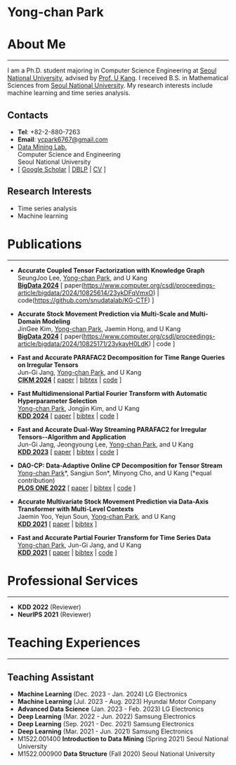 # Yong-chan Park

# About Me
----------
I am a Ph.D. student majoring in Computer Science Engineering at [Seoul National University](https://www.snu.ac.kr/), 
advised by [Prof. U Kang](https://datalab.snu.ac.kr/~ukang/). 
I received B.S. in Mathematical Sciences from [Seoul National University](https://www.snu.ac.kr/).
My research interests include machine learning and time series analysis. 

## Contacts
- **Tel**: +82-2-880-7263
- **Email**: ycpark6767@gmail.com
- [Data Mining Lab.](https://datalab.snu.ac.kr/)    
Computer Science and Engineering     
Seoul National University
- [ [Google Scholar](https://scholar.google.com/citations?user=UAaauqQAAAAJ) 
| [DBLP](https://dblp.uni-trier.de/pid/274/1605.html) 
| [CV](https://yongchanpark.github.io/resources/cv/cv.pdf) ]

## Research Interests
- Time series analysis
- Machine learning


# Publications
--------------
- **Accurate Coupled Tensor Factorization with Knowledge Graph**   
SeungJoo Lee, <u>Yong-chan Park</u>, and U Kang   
[**BigData 2024**](https://www3.cs.stonybrook.edu/~ieeebigdata2024/) 
[ paper(https://www.computer.org/csdl/proceedings-article/bigdata/2024/10825614/23ykDFqVmxO) 
| code(https://github.com/snudatalab/KG-CTF) ]

- **Accurate Stock Movement Prediction via Multi-Scale and Multi-Domain Modeling**   
JinGee Kim, <u>Yong-chan Park</u>, Jaemin Hong, and U Kang   
[**BigData 2024**](https://www3.cs.stonybrook.edu/~ieeebigdata2024/) 
[ paper(https://www.computer.org/csdl/proceedings-article/bigdata/2024/10825171/23ykayH0LdK) 
| code ]

- **Fast and Accurate PARAFAC2 Decomposition for Time Range Queries on Irregular Tensors**   
Jun-Gi Jang, <u>Yong-chan Park</u>, and U Kang   
[**CIKM 2024**](https://cikm2024.org/) 
[ [paper](https://dl.acm.org/doi/10.1145/3627673.3679735) 
| [bibtex](https://github.com/snudatalab/Repeat) 
| [code](https://github.com/snudatalab/Repeat) ]

- **Fast Multidimensional Partial Fourier Transform with Automatic Hyperparameter Selection**   
<u>Yong-chan Park</u>, Jongjin Kim, and U Kang   
[**KDD 2024**](https://www.kdd.org/kdd2024/) 
[ [paper](https://yongchanpark.github.io/resources/2024/KDD/ParkKK24.pdf) 
| [bibtex](https://yongchanpark.github.io/resources/2024/KDD/ParkKK24.bib) 
| [code](https://github.com/snudatalab/Auto-MPFT) ]

- **Fast and Accurate Dual-Way Streaming PARAFAC2 for Irregular Tensors--Algorithm and Application**   
Jun-Gi Jang, Jeongyoung Lee, <u>Yong-chan Park</u>, and U Kang   
[**KDD 2023**](https://www.kdd.org/kdd2023/) 
[ [paper](https://datalab.snu.ac.kr/~ukang/papers/dashKDD23.pdf) 
| [bibtex](https://github.com/snudatalab/Dash) 
| [code](https://github.com/snudatalab/Dash) ]

- **DAO-CP: Data-Adaptive Online CP Decomposition for Tensor Stream**   
<u>Yong-chan Park</u>\*, Sangjun Son\*, Minyong Cho, and U Kang (\*equal contribution)  
[**PLOS ONE 2022**](https://journals.plos.org/plosone/) 
[ [paper](https://yongchanpark.github.io/resources/2022/PLOSONE/SPC22.pdf) 
| [bibtex](https://yongchanpark.github.io/resources/2022/PLOSONE/SPC22.bib) 
| [code](https://github.com/snudatalab/DAO-CP) ]

- **Accurate Multivariate Stock Movement Prediction via Data-Axis Transformer with Multi-Level Contexts**   
Jaemin Yoo, Yejun Soun, <u>Yong-chan Park</u>, and U Kang   
[**KDD 2021**](https://www.kdd.org/kdd2021/) 
[ [paper](https://yongchanpark.github.io/resources/2021/KDD/YooSPK21.pdf) 
| [bibtex](https://yongchanpark.github.io/resources/2021/KDD/YooSPK21.bib) ]

- **Fast and Accurate Partial Fourier Transform for Time Series Data**   
<u>Yong-chan Park</u>, Jun-Gi Jang, and U Kang   
[**KDD 2021**](https://www.kdd.org/kdd2021/) 
[ [paper](https://yongchanpark.github.io/resources/2021/KDD/ParkJK21.pdf) 
| [bibtex](https://yongchanpark.github.io/resources/2021/KDD/ParkJK21.bib) 
| [code](https://github.com/snudatalab/PFT) ]


# Professional Services 
-----------------------
- **KDD 2022** (Reviewer)
- **NeurIPS 2021** (Reviewer)


# Teaching Experiences
----------------------
## Teaching Assistant
- **Machine Learning** (Dec. 2023 - Jan. 2024) LG Electronics
- **Machine Learning** (Jul. 2023 - Aug. 2023) Hyundai Motor Company 
- **Advanced Data Science** (Jan. 2023 - Feb. 2023) LG Electronics
- **Deep Learning** (Mar. 2022 - Jun. 2022) Samsung Electronics
- **Deep Learning** (Sep. 2021 - Dec. 2021) Samsung Electronics
- **Deep Learning** (Mar. 2021 - Jun. 2021) Samsung Electronics
- M1522.001400 **Introduction to Data Mining** (Spring 2021) Seoul National University
- M1522.000900 **Data Structure** (Fall 2020) Seoul National University

